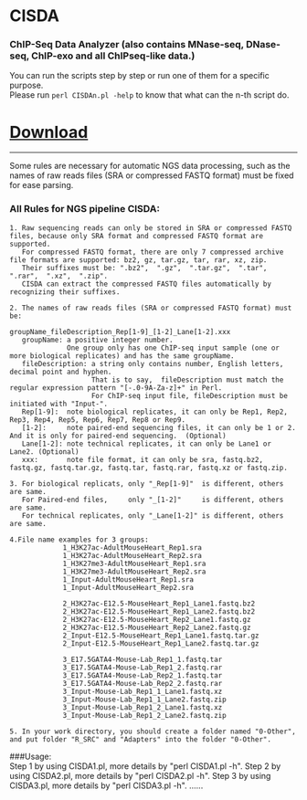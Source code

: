# CISDA                  
### ChIP-Seq Data Analyzer (also contains MNase-seq, DNase-seq, ChIP-exo and all ChIPseq-like data.)           
You can run the scripts step by step or run one of them for a specific purpose.                                           
Please run `perl CISDAn.pl -help` to know that what can the n-th script do.                    
                                   
# [Download](https://github.com/CTLife/2ndGS_Pipelines/releases)                                                                                                                                                
__________________________________________________________________________________________________________________      
                                                       
Some rules are necessary for automatic NGS data processing, such as the names of raw reads files (SRA or compressed FASTQ format) must be fixed for ease parsing. 

### All Rules for NGS pipeline CISDA:
    1. Raw sequencing reads can only be stored in SRA or compressed FASTQ files, because only SRA format and compressed FASTQ format are supported. 
       For compressed FASTQ format, there are only 7 compressed archive file formats are supported: bz2, gz, tar.gz, tar, rar, xz, zip. 
       Their suffixes must be: ".bz2",  ".gz",  ".tar.gz",  ".tar",  ".rar",  ".xz",  ".zip".
       CISDA can extract the compressed FASTQ files automatically by recognizing their suffixes.

    2. The names of raw reads files (SRA or compressed FASTQ format) must be: 
                                                                              groupName_fileDescription_Rep[1-9]_[1-2]_Lane[1-2].xxx 
       groupName: a positive integer number. 
                  One group only has one ChIP-seq input sample (one or more biological replicates) and has the same groupName.              
       fileDescription: a string only contains number, English letters, decimal point and hyphen.
                        That is to say,  fileDescription must match the regular expression pattern "[-.0-9A-Za-z]+" in Perl.
                        For ChIP-seq input file, fileDescription must be initiated with "Input-".
       Rep[1-9]:  note biological replicates, it can only be Rep1, Rep2, Rep3, Rep4, Rep5, Rep6, Rep7, Rep8 or Rep9.
       [1-2]:     note paired-end sequencing files, it can only be 1 or 2. And it is only for paired-end sequencing.  (Optional)
       Lane[1-2]: note technical replicates, it can only be Lane1 or Lane2. (Optional)
       xxx:       note file format, it can only be sra, fastq.bz2, fastq.gz, fastq.tar.gz, fastq.tar, fastq.rar, fastq.xz or fastq.zip. 

    3. For biological replicats, only "_Rep[1-9]"  is different, others are same.
       For Paired-end files,     only "_[1-2]"     is different, others are same.
       For technical replicates, only "_Lane[1-2]" is different, others are same.

    4.File name examples for 3 groups:
                 1_H3K27ac-AdultMouseHeart_Rep1.sra
                 1_H3K27ac-AdultMouseHeart_Rep2.sra
                 1_H3K27me3-AdultMouseHeart_Rep1.sra
                 1_H3K27me3-AdultMouseHeart_Rep2.sra
                 1_Input-AdultMouseHeart_Rep1.sra
                 1_Input-AdultMouseHeart_Rep2.sra

                 2_H3K27ac-E12.5-MouseHeart_Rep1_Lane1.fastq.bz2
                 2_H3K27ac-E12.5-MouseHeart_Rep1_Lane2.fastq.bz2
                 2_H3K27ac-E12.5-MouseHeart_Rep2_Lane1.fastq.gz
                 2_H3K27ac-E12.5-MouseHeart_Rep2_Lane2.fastq.gz
                 2_Input-E12.5-MouseHeart_Rep1_Lane1.fastq.tar.gz
                 2_Input-E12.5-MouseHeart_Rep1_Lane2.fastq.tar.gz

                 3_E17.5GATA4-Mouse-Lab_Rep1_1.fastq.tar
                 3_E17.5GATA4-Mouse-Lab_Rep1_2.fastq.rar
                 3_E17.5GATA4-Mouse-Lab_Rep2_1.fastq.tar
                 3_E17.5GATA4-Mouse-Lab_Rep2_2.fastq.rar
                 3_Input-Mouse-Lab_Rep1_1_Lane1.fastq.xz
                 3_Input-Mouse-Lab_Rep1_1_Lane2.fastq.zip
                 3_Input-Mouse-Lab_Rep1_2_Lane1.fastq.xz
                 3_Input-Mouse-Lab_Rep1_2_Lane2.fastq.zip

    5. In your work directory, you should create a folder named "0-Other", and put folder "R_SRC" and "Adapters" into the folder "0-Other".                   


###Usage:                                            
     Step 1  by using CISDA1.pl, more details by "perl  CISDA1.pl  -h".
     Step 2  by using CISDA2.pl, more details by "perl  CISDA2.pl  -h".
     Step 3  by using CISDA3.pl, more details by "perl  CISDA3.pl  -h".
     ......


